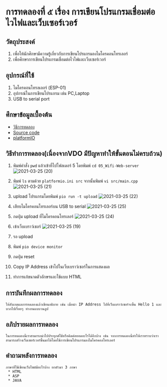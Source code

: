 # การทดลองที่ ๕ เรื่อง การเขียนโปรแกรมเชื่อมต่อไวไฟและเว็บเซอร์เวอร์

## วัตถุประสงค์
1. เพื่อให้นักศึกษามีความรู้เกี่ยวกับการเขียนโปรแกรมลงไมโครคอนโทรเลอร์
2. เพื่อศึกษาการเขียนโปรแกรมเชื่อมต่อไวไฟและเว็บเซอร์เวอร์

## อุปกรณ์ที่ใช้
1. ไมโครคอนโทรลเลอร์ (ESP-01)
2. อุปกรณ์ในการเขียนโปรแกรม เช่น PC,Laptop
3. USB to serial port

## ศึกษาข้อมูลเบื้องต้น
* [วิธีการทดลอง](https://www.youtube.com/watch?v=VX-QNQcO-b4&ab_channel=TANI-IOT)
* [Source code](https://github.com/choompol-boonmee/lab63b/tree/master/examples)
* [platformIO](https://platformio.org/)

## วิธีทำการทดลอง(เนื่องจากVDO มีปัญหาทำให้ขั้นตอนไม่ครบถ้วน)
1. พิมพ์คำสั่ง `pwd` แล้วเข้าที่ไปโฟลเดอร์ 5 โดยพิมพ์ `cd 05_Wifi-Web-server`
![2021-03-25 (20)](https://user-images.githubusercontent.com/78695932/112368767-0356a280-8d0e-11eb-99dc-604fb79eeda0.png)

2. พิมพ์ `ls` ตามด้วย `platformio.ini src` จากนั้นพิมพ์ `vi src/main.cpp`
![2021-03-25 (21)](https://user-images.githubusercontent.com/78695932/112368782-0782c000-8d0e-11eb-927c-7d2c5690cf3d.png)

3. upload โปรแกรมโดยพิมพ์ `pio run -t upload`
![2021-03-25 (22)](https://user-images.githubusercontent.com/78695932/112368798-0baedd80-8d0e-11eb-92b7-360832eecb0a.png)

4. เสียบไมโครคอนโทรเลอร์บน USB to serial
![2021-03-25 (25)](https://user-images.githubusercontent.com/78695932/112368926-2ed98d00-8d0e-11eb-914c-afbd283e56bb.png)

5. กดปุ่ม upload ที่ไมโครคอนโทรเลอร์
![2021-03-25 (24)](https://user-images.githubusercontent.com/78695932/112368824-14071880-8d0e-11eb-85ae-ac6bb3f3bd0d.png)

6. เข้าเว็บเบราว์เชอร์
![2021-03-25 (19)](https://user-images.githubusercontent.com/78695932/112368850-1b2e2680-8d0e-11eb-8e5b-1de401bc6203.png)

7. รอ upload

8. พิมพ์ `pio device monitor` 

9. กดปุ่ม reset

10. Copy IP Address เข้าไปในเว็บเบราว์เซอร์ในการแสดงผล

11. ทำการแก้ขนาดตัวอักษรและใช้แบบ  HTML

## การบันทึกผลการทดลอง
    ให้สังเกตผลการทดลองแล้วเขียนอธิบาย เช่น เมื่อนำ IP Address ไปที่เว็บเบราว์เซอร์จะขึ้น Hello 1 และบวกไปเรื่อยๆ ทำงานแบบวนลูป

## อภิปรายผลการทดลอง
    ในการทดลองนี้เราสามารถนำไปประยุกต์ใช้หรือคิดต่อยอดอะไรได้อีกบ้าง เช่น จากการทดลองนี้ทำให้เราทราบว่าเราสามารถสร้างเว็บเซอร์เวอร์ขึ้นมาได้โดยใช้การเขียนโปรแกรมลงไมโครคอลโทรเลอร์
## คำถามหลังการทดลอง
    ภาษาที่ใช้เขียนเว็บไซต์มีอะไรบ้าง ยกตัวมา 3 ภาษา
     * HTML
     * ASP
     * JAVA

